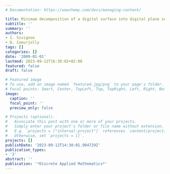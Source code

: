 ```yaml
---
# Documentation: https://wowchemy.com/docs/managing-content/

title: Minimum decomposition of a digital surface into digital plane segments is NP-Hard
subtitle: ''
summary: ''
authors:
- I. Sivignon
- D. Coeurjolly
tags: []
categories: []
date: '2009-01-01'
lastmod: 2023-09-12T16:38:02+02:00
featured: false
draft: false

# Featured image
# To use, add an image named `featured.jpg/png` to your page's folder.
# Focal points: Smart, Center, TopLeft, Top, TopRight, Left, Right, BottomLeft, Bottom, BottomRight.
image:
  caption: ''
  focal_point: ''
  preview_only: false

# Projects (optional).
#   Associate this post with one or more of your projects.
#   Simply enter your project's folder or file name without extension.
#   E.g. `projects = ["internal-project"]` references `content/project/deep-learning/index.md`.
#   Otherwise, set `projects = []`.
projects: []
publishDate: '2023-09-12T14:38:01.904729Z'
publication_types:
- '2'
abstract: ''
publication: '*Discrete Applied Mathematics*'
---
```

